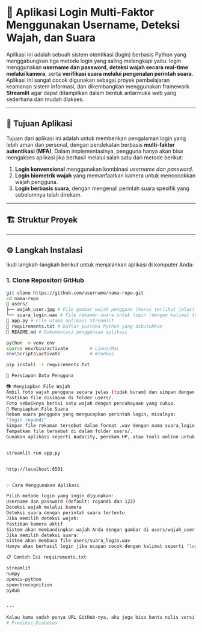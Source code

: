 # 🔐 Aplikasi Login Multi-Faktor Menggunakan Username, Deteksi Wajah, dan Suara

Aplikasi ini adalah sebuah sistem otentikasi (login) berbasis Python yang menggabungkan tiga metode login yang saling melengkapi yaitu: login menggunakan **username dan password**, **deteksi wajah secara real-time melalui kamera**, serta **verifikasi suara melalui pengenalan perintah suara**. Aplikasi ini sangat cocok digunakan sebagai proyek pembelajaran keamanan sistem informasi, dan dikembangkan menggunakan framework **Streamlit** agar dapat ditampilkan dalam bentuk antarmuka web yang sederhana dan mudah diakses.

---

## 🎯 Tujuan Aplikasi

Tujuan dari aplikasi ini adalah untuk memberikan pengalaman login yang lebih aman dan personal, dengan pendekatan berbasis **multi-faktor autentikasi (MFA)**. Dalam implementasinya, pengguna hanya akan bisa mengakses aplikasi jika berhasil melalui salah satu dari metode berikut:

1. **Login konvensional** menggunakan kombinasi _username dan password_.
2. **Login biometrik wajah** yang memanfaatkan kamera untuk mencocokkan wajah pengguna.
3. **Login berbasis suara**, dengan mengenali perintah suara spesifik yang sebelumnya telah direkam.

---

## 🏗️ Struktur Proyek


---

## ⚙️ Langkah Instalasi

Ikuti langkah-langkah berikut untuk menjalankan aplikasi di komputer Anda:

### 1. Clone Repositori GitHub
```bash
git clone https://github.com/username/nama-repo.git
cd nama-repo
📁 users/
├── wajah_user.jpg # File gambar wajah pengguna (harus terlihat jelas)
└── suara_login.wav # File rekaman suara untuk login (dengan kalimat tertentu)
📄 app.py # File utama aplikasi Streamlit
📄 requirements.txt # Daftar pustaka Python yang dibutuhkan
📄 README.md # Dokumentasi penggunaan aplikasi

python -m venv env
source env/bin/activate        # Linux/Mac
env\Scripts\activate           # Windows

pip install -r requirements.txt

🧪 Persiapan Data Pengguna

📷 Menyiapkan File Wajah
Ambil foto wajah pengguna secara jelas (tidak buram) dan simpan dengan nama wajah_user.jpg.
Pastikan file disimpan di folder users/.
Foto sebaiknya berisi satu wajah dengan pencahayaan yang cukup.
🎤 Menyiapkan File Suara
Rekam suara pengguna yang mengucapkan perintah login, misalnya:
"login royandi"
Simpan file rekaman tersebut dalam format .wav dengan nama suara_login.wav.
Tempatkan file tersebut di dalam folder users/.
Gunakan aplikasi seperti Audacity, perekam HP, atau tools online untuk membuat file .wav.


streamlit run app.py


http://localhost:8501


💡 Cara Menggunakan Aplikasi

Pilih metode login yang ingin digunakan:
Username dan password (default: royandi dan 123)
Deteksi wajah melalui kamera
Deteksi suara dengan perintah suara tertentu
Jika memilih deteksi wajah:
Pastikan kamera aktif
Sistem akan membandingkan wajah Anda dengan gambar di users/wajah_user.jpg
Jika memilih deteksi suara:
Sistem akan membaca file users/suara_login.wav
Hanya akan berhasil login jika ucapan cocok dengan kalimat seperti "login royandi"

📋 Contoh Isi requirements.txt

streamlit
numpy
opencv-python
speechrecognition
pydub


---

Kalau kamu sudah punya URL GitHub-nya, aku juga bisa bantu nulis versi pendek dan menarik untuk deskripsi halaman repo di bagian atas GitHub. Mau sekalian?
# Prediksi_Diabetes
